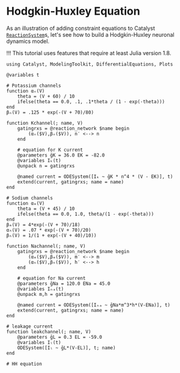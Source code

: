 # Hodgkin-Huxley Equation
As an illustration of adding constraint equations to Catalyst
[`ReactionSystem`](@ref)s, let's see how to build a Hodgkin-Huxley neuronal
dynamics model.

!!!
    This tutorial uses features that require at least Julia version 1.8.

```@example hheqs
using Catalyst, ModelingToolkit, DifferentialEquations, Plots

@variables t

# Potassium channels
function αₙ(V)
    theta = (V + 60) / 10
    ifelse(theta == 0.0, .1, .1*theta / (1 - exp(-theta)))
end
βₙ(V) = .125 * exp(-(V + 70)/80)

function Kchannel(; name, V)
    gatingrxs = @reaction_network $name begin
	    (αₙ($V),βₙ($V)), n′ <--> n
    end

    # equation for K current
	@parameters ḡK = 36.0 EK = -82.0
    @variables Iₖ(t)
    @unpack n = gatingrxs

    @named current = ODESystem([Iₖ ~ ḡK * n^4 * (V - EK)], t)
    extend(current, gatingrxs; name = name)
end

# Sodium channels
function αₘ(V)
    theta = (V + 45) / 10
    ifelse(theta == 0.0, 1.0, theta/(1 - exp(-theta)))
end
βₘ(V) = 4*exp(-(V + 70)/18)
αₕ(V) = .07 * exp(-(V + 70)/20)
βₕ(V) = 1/(1 + exp(-(V + 40)/10))

function Nachannel(; name, V)
    gatingrxs = @reaction_network $name begin
	    (αₘ($V),βₘ($V)), m′ <--> m
	    (αₕ($V),βₕ($V)), h′ <--> h
    end

    # equation for Na current
	@parameters ḡNa = 120.0 ENa = 45.0
    @variables Iₙₐ(t)
    @unpack m,h = gatingrxs

    @named current = ODESystem([Iₙₐ ~ ḡNa*m^3*h*(V-ENa)], t)
    extend(current, gatingrxs; name = name)
end

# leakage current
function leakchannel(; name, V)
    @parameters ḡL = 0.3 EL = -59.0
    @variables Iₗ(t)
    ODESystem([Iₗ ~ ḡL*(V-EL)], t; name)
end

# HH equation

```